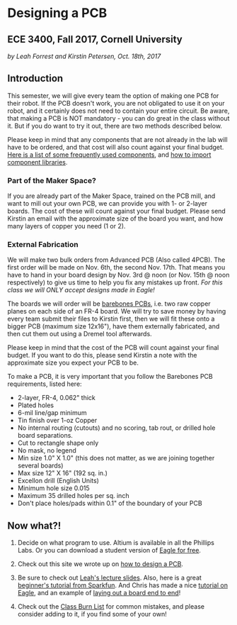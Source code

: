 # Designing a PCB
## ECE 3400, Fall 2017, Cornell University

*by Leah Forrest and Kirstin Petersen, Oct. 18th, 2017*

## Introduction

This semester, we will give every team the option of making one PCB for their robot. If the PCB doesn't work, you are not obligated to use it on your robot, and it certainly does not need to contain your entire circuit. Be aware, that making a PCB is NOT mandatory - you can do great in the class without it. But if you do want to try it out, there are two methods described below. 

Please keep in mind that any components that are not already in the lab will have to be ordered, and that cost will also count against your final budget. [Here is a list of some frequently used components](SuggestedComponents.md), and [how to import component libraries](ImportingComponents.md).

### Part of the Maker Space?

If you are already part of the Maker Space, trained on the PCB mill, and want to mill out your own PCB, we can provide you with 1- or 2-layer boards. The cost of these will count against your final budget. Please send Kirstin an email with the approximate size of the board you want, and how many layers of copper you need (1 or 2). 

### External Fabrication

We will make two bulk orders from Advanced PCB (Also called 4PCB). The first order will be made on Nov. 6th, the second Nov. 17th. That means you have to hand in your board design by Nov. 3rd @ noon (or Nov. 15th @ noon respectively) to give us time to help you fix any mistakes up front. *For this class we will ONLY accept designs made in Eagle!* 

The boards we will order will be [barebones PCBs](http://www.4pcb.com/pcb-prototype-2-4-layer-boards-specials.html), i.e. two raw copper planes on each side of an FR-4 board. We will try to save money by having every team submit their files to Kirstin first, then we will fit these onto a bigger PCB (maximum size 12x16"), have them externally fabricated, and then cut them out using a Dremel tool afterwards. 

Please keep in mind that the cost of the PCB will count against your final budget. If you want to do this, please send Kirstin a note with the approximate size you expect your PCB to be.

To make a PCB, it is very important that you follow the Barebones PCB requirements, listed here:

* 2-layer, FR-4, 0.062" thick
* Plated holes
* 6-mil line/gap minimum
* Tin finish over 1-oz Copper
* No internal routing (cutouts) and no scoring, tab rout, or drilled hole board separations.
* Cut to rectangle shape only
* No mask, no legend
* Min size 1.0" X 1.0" (this does not matter, as we are joining together several boards)
* Max size 12" X 16" (192 sq. in.)
* Excellon drill (English Units)
* Minimum hole size 0.015
* Maximum 35 drilled holes per sq. inch
* Don't place holes/pads within 0.1" of the boundary of your PCB

## Now what?!

1. Decide on what program to use. Altium is available in all the Phillips Labs. Or you can download a student version of [Eagle for free](https://www.autodesk.com/products/eagle/overview).

2. Check out this site we wrote up on [how to design a PCB](HowToDesignaPCB.md).

3. Be sure to check out [Leah's lecture slides](../../lectures/171018-PCBs_byLeahForrest.pdf). Also, here is a great [beginner's tutorial from Sparkfun](https://learn.sparkfun.com/tutorials/using-eagle-board-layout). And Chris has made a nice [tutorial on Eagle](../Eagle/Eagle_Tutorial.md), and an example of [laying out a board end to end](../Eagle/Eagle_Example.md)!

4. Check out the [Class Burn List](burnlist.md) for common mistakes, and please consider adding to it, if you find some of your own!

